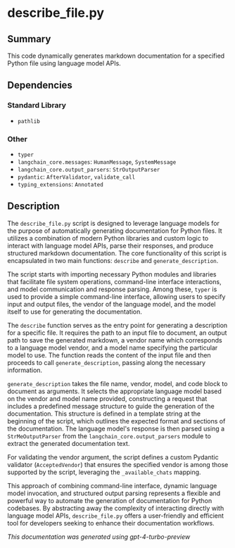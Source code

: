 # describe_file.py

## Summary

This code dynamically generates markdown documentation for a specified Python file using language model APIs.

## Dependencies

### Standard Library

- `pathlib`

### Other

- `typer`
- `langchain_core.messages`: `HumanMessage`, `SystemMessage`
- `langchain_core.output_parsers`: `StrOutputParser`
- `pydantic`: `AfterValidator`, `validate_call`
- `typing_extensions`: `Annotated`

## Description

The `describe_file.py` script is designed to leverage language models for the purpose of automatically generating documentation for Python files. It utilizes a combination of modern Python libraries and custom logic to interact with language model APIs, parse their responses, and produce structured markdown documentation. The core functionality of this script is encapsulated in two main functions: `describe` and `generate_description`.

The script starts with importing necessary Python modules and libraries that facilitate file system operations, command-line interface interactions, and model communication and response parsing. Among these, `typer` is used to provide a simple command-line interface, allowing users to specify input and output files, the vendor of the language model, and the model itself to use for generating the documentation.

The `describe` function serves as the entry point for generating a description for a specific file. It requires the path to an input file to document, an output path to save the generated markdown, a vendor name which corresponds to a language model vendor, and a model name specifying the particular model to use. The function reads the content of the input file and then proceeds to call `generate_description`, passing along the necessary information.

`generate_description` takes the file name, vendor, model, and code block to document as arguments. It selects the appropriate language model based on the vendor and model name provided, constructing a request that includes a predefined message structure to guide the generation of the documentation. This structure is defined in a template string at the beginning of the script, which outlines the expected format and sections of the documentation. The language model's response is then parsed using a `StrMeOutputParser` from the `langchain_core.output_parsers` module to extract the generated documentation text.

For validating the vendor argument, the script defines a custom Pydantic validator (`AcceptedVendor`) that ensures the specified vendor is among those supported by the script, leveraging the `_available_chats` mapping.

This approach of combining command-line interface, dynamic language model invocation, and structured output parsing represents a flexible and powerful way to automate the generation of documentation for Python codebases. By abstracting away the complexity of interacting directly with language model APIs, `describe_file.py` offers a user-friendly and efficient tool for developers seeking to enhance their documentation workflows.

*This documentation was generated using gpt-4-turbo-preview*
